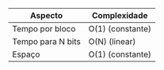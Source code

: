 | Aspecto           | Complexidade             |
|-------------------|--------------------------|
| Tempo por bloco   | O(1) (constante)         |
| Tempo para N bits | O(N) (linear)            |
| Espaço            | O(1) (constante)         |